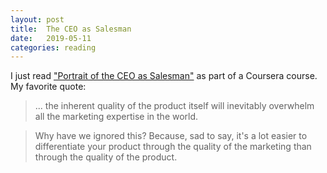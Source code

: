 ```yaml
---
layout: post
title:  The CEO as Salesman
date:   2019-05-11
categories: reading
---
```


I just read ["Portrait of the CEO as Salesman"](https://www.inc.com/magazine/19880301/8122.html) as part of a Coursera course. My favorite quote:

> ... the inherent quality of the product itself will inevitably overwhelm all the marketing expertise in the world.

> Why have we ignored this? Because, sad to say, it's a lot easier to differentiate your product through the quality of the marketing than through the quality of the product.

